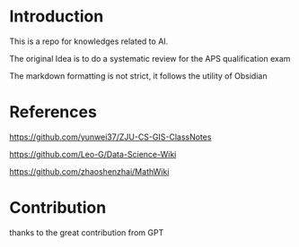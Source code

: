 # Introduction

This is a repo for knowledges related to AI.

The original Idea is to do a systematic review for the APS qualification exam

The markdown formatting is not strict, it follows the utility of Obsidian

## 


# References

https://github.com/yunwei37/ZJU-CS-GIS-ClassNotes

https://github.com/Leo-G/Data-Science-Wiki

https://github.com/zhaoshenzhai/MathWiki

# Contribution

thanks to the great contribution from GPT